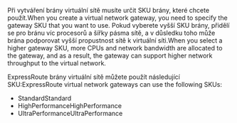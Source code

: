 <span data-ttu-id="f4541-101">Při vytváření brány virtuální sítě musíte určit SKU brány, které chcete použít.</span><span class="sxs-lookup"><span data-stu-id="f4541-101">When you create a virtual network gateway, you need to specify the gateway SKU that you want to use.</span></span> <span data-ttu-id="f4541-102">Pokud vyberete vyšší SKU brány, přidělí se pro bránu víc procesorů a šířky pásma sítě, a v důsledku toho může brána podporovat vyšší propustnost sítě k virtuální síti.</span><span class="sxs-lookup"><span data-stu-id="f4541-102">When you select a higher gateway SKU, more CPUs and network bandwidth are allocated to the gateway, and as a result, the gateway can support higher network throughput to the virtual network.</span></span> 

<span data-ttu-id="f4541-103">ExpressRoute brány virtuální sítě můžete použít následující SKU:</span><span class="sxs-lookup"><span data-stu-id="f4541-103">ExpressRoute virtual network gateways can use the following SKUs:</span></span> 

* <span data-ttu-id="f4541-104">Standard</span><span class="sxs-lookup"><span data-stu-id="f4541-104">Standard</span></span>
* <span data-ttu-id="f4541-105">HighPerformance</span><span class="sxs-lookup"><span data-stu-id="f4541-105">HighPerformance</span></span>
* <span data-ttu-id="f4541-106">UltraPerformance</span><span class="sxs-lookup"><span data-stu-id="f4541-106">UltraPerformance</span></span>

